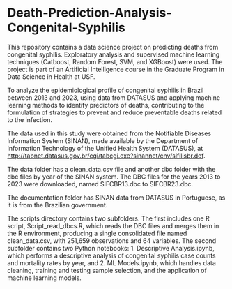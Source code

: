 # Death-Prediction-Analysis-Congenital-Syphilis

This repository contains a data science project on predicting deaths from congenital syphilis. Exploratory analysis and supervised machine learning techniques (Catboost, Random Forest, SVM, and XGBoost) were used. The project is part of an Artificial Intelligence course in the Graduate Program in Data Science in Health at USF.

To analyze the epidemiological profile of congenital syphilis in Brazil between 2013 and 2023, using data from DATASUS and applying machine learning methods to identify predictors of deaths, contributing to the formulation of strategies to prevent and reduce preventable deaths related to the infection.

The data used in this study were obtained from the Notifiable Diseases Information System (SINAN), made available by the Department of Information Technology of the Unified Health System (DATASUS), at http://tabnet.datasus.gov.br/cgi/tabcgi.exe?sinannet/cnv/sifilisbr.def.

The data folder has a clean_data.csv file and another dbc folder with the dbc files by year of the SINAN system. The DBC files for the years 2013 to 2023 were downloaded, named SIFCBR13.dbc to SIFCBR23.dbc. 

The documentation folder has SINAN data from DATASUS in Portuguese, as it is from the Brazilian government.

The scripts directory contains two subfolders. The first includes one R script, Script_read_dbcs.R, which reads the DBC files and merges them in the R environment, producing a single consolidated file named clean_data.csv, with 251,659 observations and 64 variables. The second subfolder contains two Python notebooks: 1. Descriptive Analysis.ipynb, which performs a descriptive analysis of congenital syphilis case counts and mortality rates by year, and 2. ML Models.ipynb, which handles data cleaning, training and testing sample selection, and the application of machine learning models.






